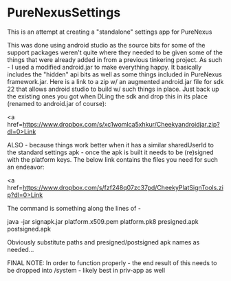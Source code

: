 # PureNexusSettings
This is an attempt at creating a "standalone" settings app for PureNexus

This was done using android studio as the source bits for some of the support packages weren't quite where they needed to be given some of the things that were already added in from a previous tinkering project. 
As such - I used a modified android.jar to make everything happy. It basically includes the "hidden" api bits as well as some things included in PureNexus framework.jar.
Here is a link to a zip w/ an augmented android.jar file for sdk 22 that allows android studio to build w/ such things in place. Just back up the existing ones you got when DLing the sdk and drop this in its place (renamed to android.jar of course):

<a href=https://www.dropbox.com/s/xc1womlca5xhkur/Cheekyandroidjar.zip?dl=0>Link</a>

ALSO - because things work better when it has a similar sharedUserId to the standard settings apk - once the apk is built it needs to be (re)signed with the platform keys. The below link contains the files you need for such an endeavor:

<a href=https://www.dropbox.com/s/fzf248q07zc37pd/CheekyPlatSignTools.zip?dl=0>Link</a>

The command is something along the lines of -

java -jar signapk.jar platform.x509.pem platform.pk8 presigned.apk postsigned.apk

Obviously substitute paths and presigned/postsigned apk names as needed...

FINAL NOTE: In order to function properly - the end result of this needs to be dropped into /system - likely best in priv-app as well

